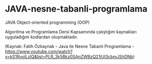 # JAVA-nesne-tabanli-programlama
JAVA Object-oriented programming (OOP)

Algoritma ve Programlama Dersi Kapsamında çalıştığım kaynakları uyguladığım kodlardan oluşmaktadır.

(Kaynak: Fatih Özkaynak - Java ile Nesne Tabanlı Programlama - https://www.youtube.com/watch?v=kS1RvolLzlQ&list=PLR_3k5Bkz0SAnZWBzQ21iUI3cbmJShDNb)
